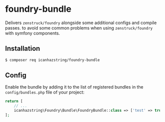 # foundry-bundle

Delivers `zenstruck/foundry` alongside some additional configs and compile passes.
to avoid some common problems when using `zenstruck/foundry` with symfony components.

## Installation

```bash
$ composer req icanhazstring/foundry-bundle
```

## Config
Enable the bundle by adding it to the list of registered bundles
in the `config/bundles.php` file of your project:

```php
return [
    // ...
    icanhazstring\Foundry\Bundle\FoundryBundle::class => ['test' => true],
];
```
